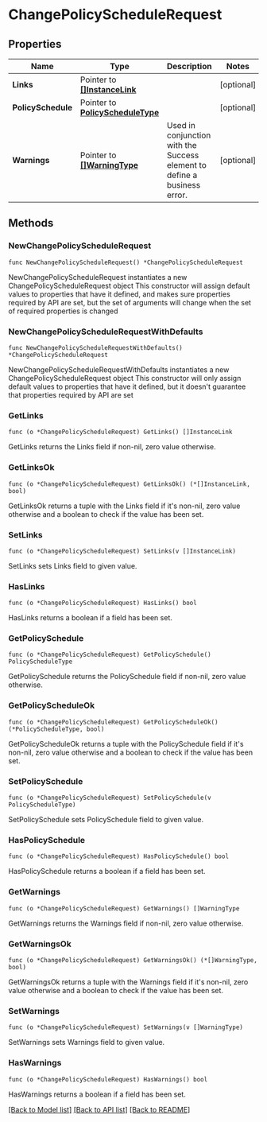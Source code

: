 # ChangePolicyScheduleRequest

## Properties

Name | Type | Description | Notes
------------ | ------------- | ------------- | -------------
**Links** | Pointer to [**[]InstanceLink**](InstanceLink.md) |  | [optional] 
**PolicySchedule** | Pointer to [**PolicyScheduleType**](PolicyScheduleType.md) |  | [optional] 
**Warnings** | Pointer to [**[]WarningType**](WarningType.md) | Used in conjunction with the Success element to define a business error. | [optional] 

## Methods

### NewChangePolicyScheduleRequest

`func NewChangePolicyScheduleRequest() *ChangePolicyScheduleRequest`

NewChangePolicyScheduleRequest instantiates a new ChangePolicyScheduleRequest object
This constructor will assign default values to properties that have it defined,
and makes sure properties required by API are set, but the set of arguments
will change when the set of required properties is changed

### NewChangePolicyScheduleRequestWithDefaults

`func NewChangePolicyScheduleRequestWithDefaults() *ChangePolicyScheduleRequest`

NewChangePolicyScheduleRequestWithDefaults instantiates a new ChangePolicyScheduleRequest object
This constructor will only assign default values to properties that have it defined,
but it doesn't guarantee that properties required by API are set

### GetLinks

`func (o *ChangePolicyScheduleRequest) GetLinks() []InstanceLink`

GetLinks returns the Links field if non-nil, zero value otherwise.

### GetLinksOk

`func (o *ChangePolicyScheduleRequest) GetLinksOk() (*[]InstanceLink, bool)`

GetLinksOk returns a tuple with the Links field if it's non-nil, zero value otherwise
and a boolean to check if the value has been set.

### SetLinks

`func (o *ChangePolicyScheduleRequest) SetLinks(v []InstanceLink)`

SetLinks sets Links field to given value.

### HasLinks

`func (o *ChangePolicyScheduleRequest) HasLinks() bool`

HasLinks returns a boolean if a field has been set.

### GetPolicySchedule

`func (o *ChangePolicyScheduleRequest) GetPolicySchedule() PolicyScheduleType`

GetPolicySchedule returns the PolicySchedule field if non-nil, zero value otherwise.

### GetPolicyScheduleOk

`func (o *ChangePolicyScheduleRequest) GetPolicyScheduleOk() (*PolicyScheduleType, bool)`

GetPolicyScheduleOk returns a tuple with the PolicySchedule field if it's non-nil, zero value otherwise
and a boolean to check if the value has been set.

### SetPolicySchedule

`func (o *ChangePolicyScheduleRequest) SetPolicySchedule(v PolicyScheduleType)`

SetPolicySchedule sets PolicySchedule field to given value.

### HasPolicySchedule

`func (o *ChangePolicyScheduleRequest) HasPolicySchedule() bool`

HasPolicySchedule returns a boolean if a field has been set.

### GetWarnings

`func (o *ChangePolicyScheduleRequest) GetWarnings() []WarningType`

GetWarnings returns the Warnings field if non-nil, zero value otherwise.

### GetWarningsOk

`func (o *ChangePolicyScheduleRequest) GetWarningsOk() (*[]WarningType, bool)`

GetWarningsOk returns a tuple with the Warnings field if it's non-nil, zero value otherwise
and a boolean to check if the value has been set.

### SetWarnings

`func (o *ChangePolicyScheduleRequest) SetWarnings(v []WarningType)`

SetWarnings sets Warnings field to given value.

### HasWarnings

`func (o *ChangePolicyScheduleRequest) HasWarnings() bool`

HasWarnings returns a boolean if a field has been set.


[[Back to Model list]](../README.md#documentation-for-models) [[Back to API list]](../README.md#documentation-for-api-endpoints) [[Back to README]](../README.md)


